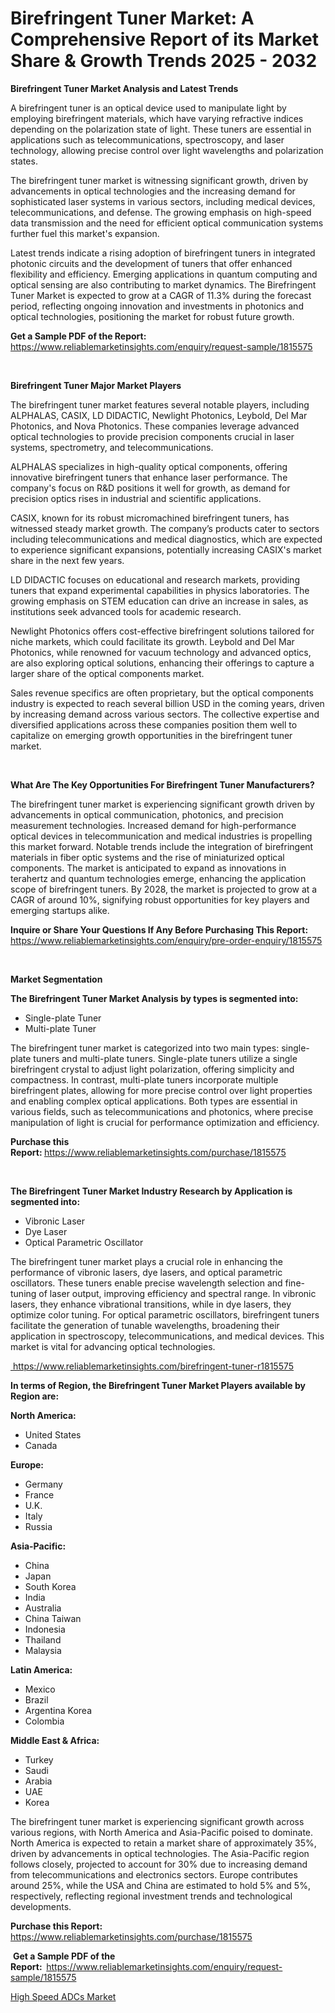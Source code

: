 <p><h1>Birefringent Tuner Market: A Comprehensive Report of its Market Share & Growth Trends 2025 - 2032</h1></p><p><strong>Birefringent Tuner Market Analysis and Latest Trends</strong></p>
<p><p>A birefringent tuner is an optical device used to manipulate light by employing birefringent materials, which have varying refractive indices depending on the polarization state of light. These tuners are essential in applications such as telecommunications, spectroscopy, and laser technology, allowing precise control over light wavelengths and polarization states. </p><p>The birefringent tuner market is witnessing significant growth, driven by advancements in optical technologies and the increasing demand for sophisticated laser systems in various sectors, including medical devices, telecommunications, and defense. The growing emphasis on high-speed data transmission and the need for efficient optical communication systems further fuel this market's expansion. </p><p>Latest trends indicate a rising adoption of birefringent tuners in integrated photonic circuits and the development of tuners that offer enhanced flexibility and efficiency. Emerging applications in quantum computing and optical sensing are also contributing to market dynamics. The Birefringent Tuner Market is expected to grow at a CAGR of 11.3% during the forecast period, reflecting ongoing innovation and investments in photonics and optical technologies, positioning the market for robust future growth.</p></p>
<p><strong>Get a Sample PDF of the Report:&nbsp;</strong> <a href="https://www.reliablemarketinsights.com/enquiry/request-sample/1815575?utm_campaign=1894&utm_medium=2&utm_source=Github&utm_content=ia&utm_term=06042025&utm_id=birefringent-tuner">https://www.reliablemarketinsights.com/enquiry/request-sample/1815575</a></p>
<p>&nbsp;</p>
<p><strong>Birefringent Tuner Major Market Players</strong></p>
<p><p>The birefringent tuner market features several notable players, including ALPHALAS, CASIX, LD DIDACTIC, Newlight Photonics, Leybold, Del Mar Photonics, and Nova Photonics. These companies leverage advanced optical technologies to provide precision components crucial in laser systems, spectrometry, and telecommunications.</p><p>ALPHALAS specializes in high-quality optical components, offering innovative birefringent tuners that enhance laser performance. The company's focus on R&D positions it well for growth, as demand for precision optics rises in industrial and scientific applications.</p><p>CASIX, known for its robust micromachined birefringent tuners, has witnessed steady market growth. The company’s products cater to sectors including telecommunications and medical diagnostics, which are expected to experience significant expansions, potentially increasing CASIX's market share in the next few years.</p><p>LD DIDACTIC focuses on educational and research markets, providing tuners that expand experimental capabilities in physics laboratories. The growing emphasis on STEM education can drive an increase in sales, as institutions seek advanced tools for academic research.</p><p>Newlight Photonics offers cost-effective birefringent solutions tailored for niche markets, which could facilitate its growth. Leybold and Del Mar Photonics, while renowned for vacuum technology and advanced optics, are also exploring optical solutions, enhancing their offerings to capture a larger share of the optical components market.</p><p>Sales revenue specifics are often proprietary, but the optical components industry is expected to reach several billion USD in the coming years, driven by increasing demand across various sectors. The collective expertise and diversified applications across these companies position them well to capitalize on emerging growth opportunities in the birefringent tuner market.</p></p>
<p>&nbsp;</p>
<p><strong>What Are The Key Opportunities For Birefringent Tuner Manufacturers?</strong></p>
<p><p>The birefringent tuner market is experiencing significant growth driven by advancements in optical communication, photonics, and precision measurement technologies. Increased demand for high-performance optical devices in telecommunication and medical industries is propelling this market forward. Notable trends include the integration of birefringent materials in fiber optic systems and the rise of miniaturized optical components. The market is anticipated to expand as innovations in terahertz and quantum technologies emerge, enhancing the application scope of birefringent tuners. By 2028, the market is projected to grow at a CAGR of around 10%, signifying robust opportunities for key players and emerging startups alike.</p></p>
<p><strong>Inquire or Share Your Questions If Any Before Purchasing This Report:</strong> <a href="https://www.reliablemarketinsights.com/enquiry/pre-order-enquiry/1815575?utm_campaign=1894&utm_medium=2&utm_source=Github&utm_content=ia&utm_term=06042025&utm_id=birefringent-tuner">https://www.reliablemarketinsights.com/enquiry/pre-order-enquiry/1815575</a></p>
<p>&nbsp;</p>
<p><strong>Market Segmentation</strong></p>
<p><strong>The Birefringent Tuner Market Analysis by types is segmented into:</strong></p>
<p><ul><li>Single-plate Tuner</li><li>Multi-plate Tuner</li></ul></p>
<p><p>The birefringent tuner market is categorized into two main types: single-plate tuners and multi-plate tuners. Single-plate tuners utilize a single birefringent crystal to adjust light polarization, offering simplicity and compactness. In contrast, multi-plate tuners incorporate multiple birefringent plates, allowing for more precise control over light properties and enabling complex optical applications. Both types are essential in various fields, such as telecommunications and photonics, where precise manipulation of light is crucial for performance optimization and efficiency.</p></p>
<p><strong>Purchase this Report:&nbsp;</strong><a href="https://www.reliablemarketinsights.com/purchase/1815575?utm_campaign=1894&utm_medium=2&utm_source=Github&utm_content=ia&utm_term=06042025&utm_id=birefringent-tuner">https://www.reliablemarketinsights.com/purchase/1815575</a></p>
<p>&nbsp;</p>
<p><strong>The Birefringent Tuner Market Industry Research by Application is segmented into:</strong></p>
<p><ul><li>Vibronic Laser</li><li>Dye Laser</li><li>Optical Parametric Oscillator</li></ul></p>
<p><p>The birefringent tuner market plays a crucial role in enhancing the performance of vibronic lasers, dye lasers, and optical parametric oscillators. These tuners enable precise wavelength selection and fine-tuning of laser output, improving efficiency and spectral range. In vibronic lasers, they enhance vibrational transitions, while in dye lasers, they optimize color tuning. For optical parametric oscillators, birefringent tuners facilitate the generation of tunable wavelengths, broadening their application in spectroscopy, telecommunications, and medical devices. This market is vital for advancing optical technologies.</p></p>
<p><a href="https://www.reliablemarketinsights.com/birefringent-tuner-r1815575?utm_campaign=1894&utm_medium=2&utm_source=Github&utm_content=ia&utm_term=06042025&utm_id=birefringent-tuner">&nbsp;https://www.reliablemarketinsights.com/birefringent-tuner-r1815575</a></p>
<p><strong>In terms of Region, the Birefringent Tuner Market Players available by Region are:</strong></p>
<p>
    <p> <strong> North America: </strong>
        <ul>
            <li>United States</li>
            <li>Canada</li>
        </ul>
        </p> 
    <p> <strong> Europe: </strong>
        <ul>
            <li>Germany</li>
            <li>France</li>
            <li>U.K.</li>
            <li>Italy</li>
            <li>Russia</li>
        </ul>
        </p> 
    <p> <strong> Asia-Pacific: </strong>
        <ul>
            <li>China</li>
            <li>Japan</li>
            <li>South Korea</li>
            <li>India</li>
            <li>Australia</li>
            <li>China Taiwan</li>
            <li>Indonesia</li>
            <li>Thailand</li>
            <li>Malaysia</li>
        </ul>
        </p> 
    <p> <strong> Latin America: </strong>
        <ul>
            <li>Mexico</li>
            <li>Brazil</li>
            <li>Argentina Korea</li>
            <li>Colombia</li>
        </ul>
        </p> 
    <p> <strong> Middle East & Africa: </strong>
        <ul>
            <li>Turkey</li>
            <li>Saudi</li>
            <li>Arabia</li>
            <li>UAE</li>
            <li>Korea</li>
        </ul>
    </p>
    </p>
<p><p>The birefringent tuner market is experiencing significant growth across various regions, with North America and Asia-Pacific poised to dominate. North America is expected to retain a market share of approximately 35%, driven by advancements in optical technologies. The Asia-Pacific region follows closely, projected to account for 30% due to increasing demand from telecommunications and electronics sectors. Europe contributes around 25%, while the USA and China are estimated to hold 5% and 5%, respectively, reflecting regional investment trends and technological developments.</p></p>
<p><strong>Purchase this Report: </strong><a href="https://www.reliablemarketinsights.com/purchase/1815575?utm_campaign=1894&utm_medium=2&utm_source=Github&utm_content=ia&utm_term=06042025&utm_id=birefringent-tuner">https://www.reliablemarketinsights.com/purchase/1815575</a></p>
<p>&nbsp;<strong>Get a Sample PDF of the Report:&nbsp;&nbsp;</strong><a href="https://www.reliablemarketinsights.com/enquiry/request-sample/1815575?utm_campaign=1894&utm_medium=2&utm_source=Github&utm_content=ia&utm_term=06042025&utm_id=birefringent-tuner">https://www.reliablemarketinsights.com/enquiry/request-sample/1815575</a></p>
<p><strong></strong></p>
<p><p><a href="https://github.com/marloy8/Market-Research-Report-List-7/blob/main/high-speed-adcs-market.md?utm_campaign=1894&utm_medium=2&utm_source=Github&utm_content=ia&utm_term=06042025&utm_id=birefringent-tuner">High Speed ADCs Market</a></p></p>